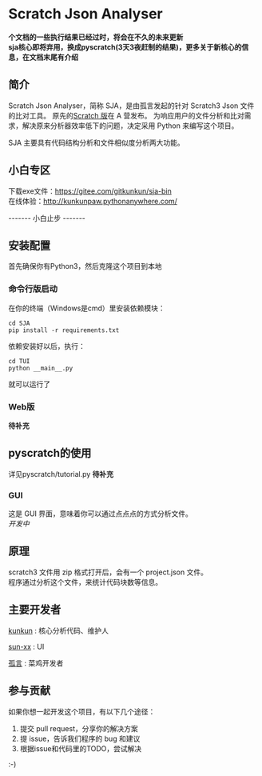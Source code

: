 # Scratch Json Analyser
**个文档的一些执行结果已经过时，将会在不久的未来更新**  
**sja核心即将弃用，换成pyscratch(3天3夜赶制的结果)，更多关于新核心的信息，在文档末尾有介绍**  

## 简介

Scratch Json Analyser，简称 SJA，是由孤言发起的针对 Scratch3 Json 文件的比对工具。
原先的[Scratch 版](https://www.aerfaying.com/Projects/512945)在 A 营发布。
为响应用户的文件分析和比对需求，解决原来分析器效率低下的问题，决定采用 Python 来编写这个项目。

SJA 主要具有代码结构分析和文件相似度分析两大功能。  

## 小白专区
下载exe文件：https://gitee.com/gitkunkun/sja-bin  
在线体验：http://kunkunpaw.pythonanywhere.com/

------- 小白止步 -------

## 安装配置
首先确保你有Python3，然后克隆这个项目到本地
### 命令行版启动
在你的终端（Windows是cmd）里安装依赖模块：  
```shell
cd SJA
pip install -r requirements.txt
```
依赖安装好以后，执行：  
```shell
cd TUI
python __main__.py
```
就可以运行了  
### Web版
**待补充**  

## pyscratch的使用
详见pyscratch/tutorial.py
**待补充**

### GUI

这是 GUI 界面，意味着你可以通过点点点的方式分析文件。  
_开发中_

## 原理

scratch3 文件用 zip 格式打开后，会有一个 project.json 文件。  
程序通过分析这个文件，来统计代码块数等信息。

## 主要开发者

[kunkun](https://github.com/kunkunhub) : 核心分析代码、维护人

[sun-xx](https://github.com/sun-xx) : UI

[孤言](https://github.com/GuYan1024) : 菜鸡开发者

## 参与贡献

如果你想一起开发这个项目，有以下几个途径：

1. 提交 pull request，分享你的解决方案
2. 提 issue，告诉我们程序的 bug 和建议
3. 根据issue和代码里的TODO，尝试解决

:-)
